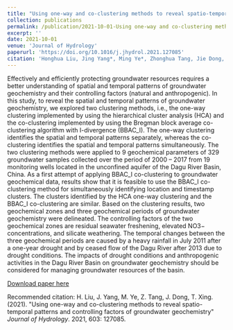 ```yaml
---
title: "Using one-way and co-clustering methods to reveal spatio-temporal patterns and controlling factors of groundwater geochemistry"
collection: publications
permalink: /publication/2021-10-01-Using one-way and co-clustering methods to reveal spatio-temporal patterns and controlling factors of groundwater geochemistry
excerpt: ''
date: 2021-10-01
venue: 'Journal of Hydrology'
paperurl: 'https://doi.org/10.1016/j.jhydrol.2021.127085'
citation: 'Honghua Liu, Jing Yang*, Ming Ye*, Zhonghua Tang, Jie Dong, Tongju Xing. &quot;Using one-way and co-clustering methods to reveal spatio-temporal patterns and controlling factors of groundwater geochemistry.&quot; <i>Journal of Hydrology</i>. 2021, 603: 127085.'
---
```

Effectively and efficiently protecting groundwater resources requires a better understanding of spatial and temporal patterns of groundwater geochemistry and their controlling factors (natural and anthropogenic). In this study, to reveal the spatial and temporal patterns of groundwater geochemistry, we explored two clustering methods, i.e., the one-way clustering implemented by using the hierarchical cluster analysis (HCA) and the co-clustering implemented by using the Bregman block average co-clustering algorithm with I-divergence (BBAC_I). The one-way clustering identifies the spatial and temporal patterns separately, whereas the co-clustering identifies the spatial and temporal patterns simultaneously. The two clustering methods were applied to 9 geochemical parameters of 329 groundwater samples collected over the period of 2000 – 2017 from 19 monitoring wells located in the unconfined aquifer of the Dagu River Basin, China. As a first attempt of applying BBAC_I co-clustering to groundwater geochemical data, results show that it is feasible to use the BBAC_I co-clustering method for simultaneously identifying location and timestamp clusters. The clusters identified by the HCA one-way clustering and the BBAC_I co-clustering are similar. Based on the clustering results, two geochemical zones and three geochemical periods of groundwater geochemistry were delineated. The controlling factors of the two geochemical zones are residual seawater freshening, elevated NO3− concentrations, and silicate weathering. The temporal changes between the three geochemical periods are caused by a heavy rainfall in July 2011 after a one-year drought and by ceased flow of the Dagu River after 2013 due to drought conditions. The impacts of drought conditions and anthropogenic activities in the Dagu River Basin on groundwater geochemistry should be considered for managing groundwater resources of the basin.

[Download paper here](https://doi.org/10.1016/j.jhydrol.2021.127085)

Recommended citation: H. Liu, J. Yang, M. Ye, Z. Tang, J. Dong, T. Xing. (2021). "Using one-way and co-clustering methods to reveal spatio-temporal patterns and controlling factors of groundwater geochemistry" <i>Journal of Hydrology</i>. 2021, 603: 127085.
